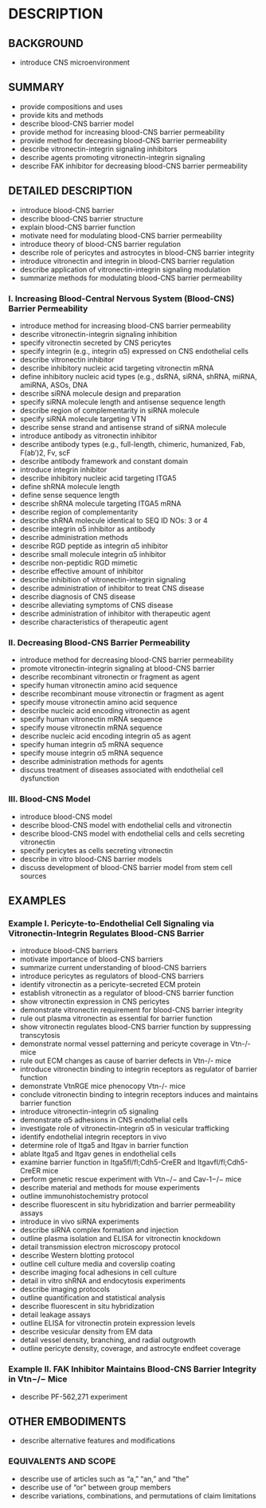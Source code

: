 # DESCRIPTION

## BACKGROUND

- introduce CNS microenvironment

## SUMMARY

- provide compositions and uses
- provide kits and methods
- describe blood-CNS barrier model
- provide method for increasing blood-CNS barrier permeability
- provide method for decreasing blood-CNS barrier permeability
- describe vitronectin-integrin signaling inhibitors
- describe agents promoting vitronectin-integrin signaling
- describe FAK inhibitor for decreasing blood-CNS barrier permeability

## DETAILED DESCRIPTION

- introduce blood-CNS barrier
- describe blood-CNS barrier structure
- explain blood-CNS barrier function
- motivate need for modulating blood-CNS barrier permeability
- introduce theory of blood-CNS barrier regulation
- describe role of pericytes and astrocytes in blood-CNS barrier integrity
- introduce vitronectin and integrin in blood-CNS barrier regulation
- describe application of vitronectin-integrin signaling modulation
- summarize methods for modulating blood-CNS barrier permeability

### I. Increasing Blood-Central Nervous System (Blood-CNS) Barrier Permeability

- introduce method for increasing blood-CNS barrier permeability
- describe vitronectin-integrin signaling inhibition
- specify vitronectin secreted by CNS pericytes
- specify integrin (e.g., integrin α5) expressed on CNS endothelial cells
- describe vitronectin inhibitor
- describe inhibitory nucleic acid targeting vitronectin mRNA
- define inhibitory nucleic acid types (e.g., dsRNA, siRNA, shRNA, miRNA, amiRNA, ASOs, DNA
- describe siRNA molecule design and preparation
- specify siRNA molecule length and antisense sequence length
- describe region of complementarity in siRNA molecule
- specify siRNA molecule targeting VTN
- describe sense strand and antisense strand of siRNA molecule
- introduce antibody as vitronectin inhibitor
- describe antibody types (e.g., full-length, chimeric, humanized, Fab, F(ab′)2, Fv, scF
- describe antibody framework and constant domain
- introduce integrin inhibitor
- describe inhibitory nucleic acid targeting ITGA5
- define shRNA molecule length
- define sense sequence length
- describe shRNA molecule targeting ITGA5 mRNA
- describe region of complementarity
- describe shRNA molecule identical to SEQ ID NOs: 3 or 4
- describe integrin α5 inhibitor as antibody
- describe administration methods
- describe RGD peptide as integrin α5 inhibitor
- describe small molecule integrin α5 inhibitor
- describe non-peptidic RGD mimetic
- describe effective amount of inhibitor
- describe inhibition of vitronectin-integrin signaling
- describe administration of inhibitor to treat CNS disease
- describe diagnosis of CNS disease
- describe alleviating symptoms of CNS disease
- describe administration of inhibitor with therapeutic agent
- describe characteristics of therapeutic agent

### II. Decreasing Blood-CNS Barrier Permeability

- introduce method for decreasing blood-CNS barrier permeability
- promote vitronectin-integrin signaling at blood-CNS barrier
- describe recombinant vitronectin or fragment as agent
- specify human vitronectin amino acid sequence
- describe recombinant mouse vitronectin or fragment as agent
- specify mouse vitronectin amino acid sequence
- describe nucleic acid encoding vitronectin as agent
- specify human vitronectin mRNA sequence
- specify mouse vitronectin mRNA sequence
- describe nucleic acid encoding integrin α5 as agent
- specify human integrin α5 mRNA sequence
- specify mouse integrin α5 mRNA sequence
- describe administration methods for agents
- discuss treatment of diseases associated with endothelial cell dysfunction

### III. Blood-CNS Model

- introduce blood-CNS model
- describe blood-CNS model with endothelial cells and vitronectin
- describe blood-CNS model with endothelial cells and cells secreting vitronectin
- specify pericytes as cells secreting vitronectin
- describe in vitro blood-CNS barrier models
- discuss development of blood-CNS barrier model from stem cell sources

## EXAMPLES

### Example I. Pericyte-to-Endothelial Cell Signaling via Vitronectin-Integrin Regulates Blood-CNS Barrier

- introduce blood-CNS barriers
- motivate importance of blood-CNS barriers
- summarize current understanding of blood-CNS barriers
- introduce pericytes as regulators of blood-CNS barriers
- identify vitronectin as a pericyte-secreted ECM protein
- establish vitronectin as a regulator of blood-CNS barrier function
- show vitronectin expression in CNS pericytes
- demonstrate vitronectin requirement for blood-CNS barrier integrity
- rule out plasma vitronectin as essential for barrier function
- show vitronectin regulates blood-CNS barrier function by suppressing transcytosis
- demonstrate normal vessel patterning and pericyte coverage in Vtn-/- mice
- rule out ECM changes as cause of barrier defects in Vtn-/- mice
- introduce vitronectin binding to integrin receptors as regulator of barrier function
- demonstrate VtnRGE mice phenocopy Vtn-/- mice
- conclude vitronectin binding to integrin receptors induces and maintains barrier function
- introduce vitronectin-integrin α5 signaling
- demonstrate α5 adhesions in CNS endothelial cells
- investigate role of vitronectin-integrin α5 in vesicular trafficking
- identify endothelial integrin receptors in vivo
- determine role of Itga5 and Itgav in barrier function
- ablate Itga5 and Itgav genes in endothelial cells
- examine barrier function in Itga5fl/fl;Cdh5-CreER and Itgavfl/fl;Cdh5-CreER mice
- perform genetic rescue experiment with Vtn−/− and Cav-1−/− mice
- describe material and methods for mouse experiments
- outline immunohistochemistry protocol
- describe fluorescent in situ hybridization and barrier permeability assays
- introduce in vivo siRNA experiments
- describe siRNA complex formation and injection
- outline plasma isolation and ELISA for vitronectin knockdown
- detail transmission electron microscopy protocol
- describe Western blotting protocol
- outline cell culture media and coverslip coating
- describe imaging focal adhesions in cell culture
- detail in vitro shRNA and endocytosis experiments
- describe imaging protocols
- outline quantification and statistical analysis
- describe fluorescent in situ hybridization
- detail leakage assays
- outline ELISA for vitronectin protein expression levels
- describe vesicular density from EM data
- detail vessel density, branching, and radial outgrowth
- outline pericyte density, coverage, and astrocyte endfeet coverage

### Example II. FAK Inhibitor Maintains Blood-CNS Barrier Integrity in Vtn−/− Mice

- describe PF-562,271 experiment

## OTHER EMBODIMENTS

- describe alternative features and modifications

### EQUIVALENTS AND SCOPE

- describe use of articles such as “a,” “an,” and “the”
- describe use of “or” between group members
- describe variations, combinations, and permutations of claim limitations

